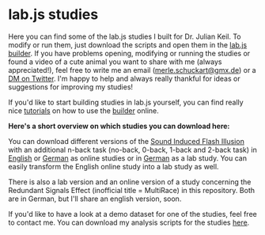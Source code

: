 # lab.js studies

Here you can find some of the lab.js studies I built for Dr. Julian Keil. To modify or run them, just download the scripts and open them in the [lab.js builder](https://labjs.felixhenninger.com/). If you have problems opening, modifying or running the studies or found a video of a cute animal you want to share with me (always appreciated!), feel free to write me an email (merle.schuckart@gmx.de) or a [DM on Twitter](https://twitter.com/MerleSchuckart). I'm happy to help and always really thankful for ideas or suggestions for improving my studies!

If you'd like to start building studies in lab.js yourself, you can find really nice [tutorials](https://labjs.readthedocs.io/en/latest/learn/builder/index.html) on how to use the [builder](https://labjs.felixhenninger.com/) online.


**Here's a short overview on which studies you can download here:**

You can download different versions of the [Sound Induced Flash Illusion](https://www.illusionsindex.org/i/sound-induced-flash) with an additional n-back task (no-back, 0-back, 1-back and 2-back task) in [English](https://github.com/MMarieSchuckart/lab.js-studies/blob/master/SIFI_n-back_online_english) or [German](https://github.com/MMarieSchuckart/lab.js-studies/blob/master/SIFI_n-back_online_german) as online studies or in [German](https://github.com/MMarieSchuckart/lab.js-studies/blob/master/SIFI_n-back_lab_german) as a lab study. You can easily transform the English online study into a lab study as well.  

There is also a lab version and an online version of a study concerning the Redundant Signals Effect (inofficial title = MultiRace) in this repository. Both are in German, but I'll share an english version, soon. 

If you'd like to have a look at a demo dataset for one of the studies, feel free to contact me. You can download my analysis scripts for the studies [here](https://github.com/MMarieSchuckart/R-scripts). 
